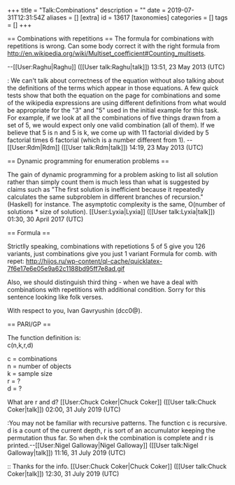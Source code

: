 +++
title = "Talk:Combinations"
description = ""
date = 2019-07-31T12:31:54Z
aliases = []
[extra]
id = 13617
[taxonomies]
categories = []
tags = []
+++

== Combinations with repetitions ==
The formula for combinations with repetitions is wrong. Can some body correct it with the right formula from http://en.wikipedia.org/wiki/Multiset_coefficient#Counting_multisets.

--[[User:Raghu|Raghu]] ([[User talk:Raghu|talk]]) 13:51, 23 May 2013 (UTC)

: We can't talk about correctness of the equation without also talking about the definitions of the terms which appear in those equations.  A few quick tests show that both the equation on the page for combinations and some of the wikipedia expressions are using different definitions from what would be appropriate for the "3" and "5" used in the initial example for this task.  For example, if we look at all the combinations of five things drawn from a set of 5, we would expect only one valid combination (all of them). If we believe that 5 is n and 5 is k, we come up with 11 factorial divided by 5 factorial times 6 factorial (which is a number different from 1).  --[[User:Rdm|Rdm]] ([[User talk:Rdm|talk]]) 14:19, 23 May 2013 (UTC)

== Dynamic programming for enumeration problems ==

The gain of dynamic programming for a problem asking to list all solution rather than simply count them is much less than what is suggested by claims such as "The first solution is inefficient because it repeatedly calculates the same subproblem in different branches of recursion." (Haskell) for instance. The asymptotic complexity is the same, O(number of solutions * size of solution). [[User:Lyxia|Lyxia]] ([[User talk:Lyxia|talk]]) 01:30, 30 April 2017 (UTC)

== Formula ==

Strictlly speaking, combinations with repetiotions 5 of 5 give you 126 variants, just combinations give you just 1 variant
Formula for comb. with repet: http://hijos.ru/wp-content/ql-cache/quicklatex-7f6e17e6e05e9a62c1188bd95ff7e8ad.gif

Also, we should distinguish third thing - when we have a deal with combinations with repetitions with additional condition.
Sorry for this sentence looking like folk verses.  

With respect to you, Ivan Gavryushin (dcc0@).

== PARI/GP ==

The function definition is:<br />
c(n,k,r,d)

c = combinations<br />
n = number of objects<br />
k = sample size<br />
r = ?<br />
d = ?

What are r and d? [[User:Chuck Coker|Chuck Coker]] ([[User talk:Chuck Coker|talk]]) 02:00, 31 July 2019 (UTC)

:You may not be familiar with recursive patterns. The function c is recursive. d is a count of the current depth, r is sort of an accumulator keeping the permutation thus far. So when d=k the combination is complete and r is printed.--[[User:Nigel Galloway|Nigel Galloway]] ([[User talk:Nigel Galloway|talk]]) 11:16, 31 July 2019 (UTC)

:: Thanks for the info. [[User:Chuck Coker|Chuck Coker]] ([[User talk:Chuck Coker|talk]]) 12:30, 31 July 2019 (UTC)
